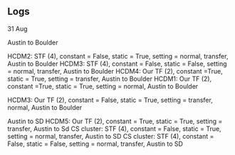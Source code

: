 Logs
----


31 Aug

Austin to Boulder

HCDM2: STF (4), constant = False, static = True, setting = normal, transfer, Austin to Boulder
HCDM3: STF (4), constant = False, static = False, setting = normal, transfer, Austin to Boulder
HCDM4: Our TF (2), constant =True, static = True, setting = transfer, Austin to Boulder
HCDM1: Our TF (2), constant =True, static = True, setting = normal, Austin to Boulder

HCDM3: Our TF (2), constant = False, static = True, setting = transfer, normal, Austin to Boulder



Austin to SD
HCDM5: Our TF (2), constant = True, static = True, setting = transfer, Austin to Sd
CS cluster: STF (4), constant = False, static = True, setting = normal, transfer, Austin to SD
CS cluster: STF (4), constant = False, static = False, setting = normal, transfer, Austin to SD



